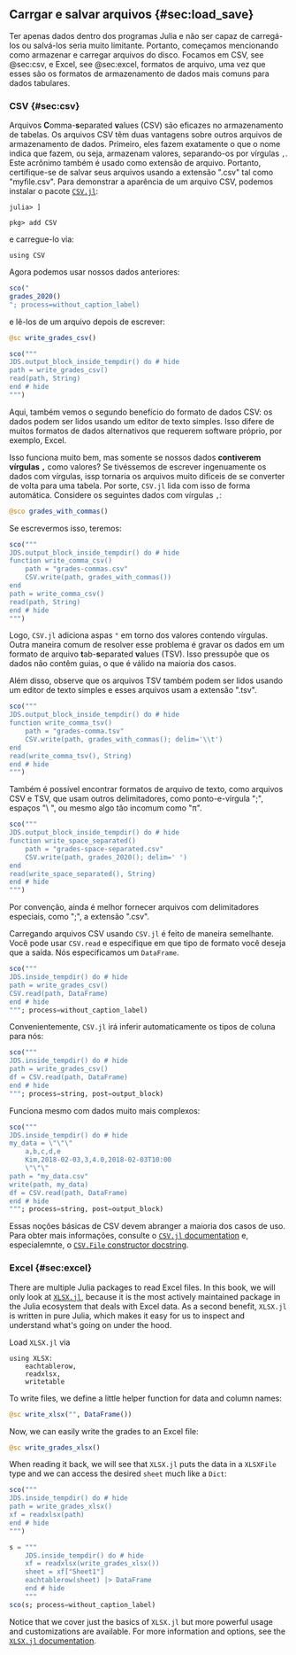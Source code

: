 ## Carrgar e salvar arquivos {#sec:load_save}

Ter apenas dados dentro dos programas Julia e não ser capaz de carregá-los ou salvá-los seria muito limitante.
Portanto, começamos mencionando como armazenar e carregar arquivos do disco.
Focamos em CSV, see @sec:csv, e Excel, see @sec:excel, formatos de arquivo, uma vez que esses são os formatos de armazenamento de dados mais comuns para dados tabulares.

### CSV {#sec:csv}

Arquivos **C**omma-**s**eparated **v**alues (CSV) são eficazes no armazenamento de tabelas.
Os arquivos CSV têm duas vantagens sobre outros arquivos de armazenamento de dados.
Primeiro, eles fazem exatamente o que o nome indica que fazem, ou seja, armazenam valores, separando-os por vírgulas `,`.
Este acrônimo também é usado como extensão de arquivo.
Portanto, certifique-se de salvar seus arquivos usando a extensão ".csv" tal como "myfile.csv".
Para demonstrar a aparência de um arquivo CSV, podemos instalar o pacote [`CSV.jl`](http://csv.juliadata.org/latest/):

```
julia> ]

pkg> add CSV
```

e carregue-lo via:

```
using CSV
```

Agora podemos usar nossos dados anteriores:

```jl
sco("
grades_2020()
"; process=without_caption_label)
```

e lê-los de um arquivo depois de escrever:

```jl
@sc write_grades_csv()
```

```jl
sco("""
JDS.output_block_inside_tempdir() do # hide
path = write_grades_csv()
read(path, String)
end # hide
""")
```

Aqui, também vemos o segundo benefício do formato de dados CSV: os dados podem ser lidos usando um editor de texto simples.
Isso difere de muitos formatos de dados alternativos que requerem software próprio, por exemplo, Excel.

Isso funciona muito bem, mas somente se nossos dados **contiverem vírgulas `,`** como valores?
Se tivéssemos de escrever ingenuamente os dados com vírgulas, issp tornaria os arquivos muito difíceis de se converter de volta para uma tabela.
Por sorte, `CSV.jl` lida com isso de forma automática.
Considere os seguintes dados com vírgulas `,`:

```jl
@sco grades_with_commas()
```

Se escrevermos isso, teremos:

```jl
sco("""
JDS.output_block_inside_tempdir() do # hide
function write_comma_csv()
    path = "grades-commas.csv"
    CSV.write(path, grades_with_commas())
end
path = write_comma_csv()
read(path, String)
end # hide
""")
```

Logo, `CSV.jl` adiciona aspas `"` em torno dos valores contendo vírgulas.
Outra maneira comum de resolver esse problema é gravar os dados em um formato de arquivo **t**ab-**s**eparated **v**alues (TSV).
Isso pressupõe que os dados não contêm guias, o que é válido na maioria dos casos.

Além disso, observe que os arquivos TSV também podem ser lidos usando um editor de texto simples e esses arquivos usam a extensão ".tsv".

```jl
sco("""
JDS.output_block_inside_tempdir() do # hide
function write_comma_tsv()
    path = "grades-comma.tsv"
    CSV.write(path, grades_with_commas(); delim='\\t')
end
read(write_comma_tsv(), String)
end # hide
""")
```

Também é possível encontrar formatos de arquivo de texto, como arquivos CSV e TSV, que usam outros delimitadores, como ponto-e-vírgula ";", espaços "\ ", ou mesmo algo tão incomum como "π".

```jl
sco("""
JDS.output_block_inside_tempdir() do # hide
function write_space_separated()
    path = "grades-space-separated.csv"
    CSV.write(path, grades_2020(); delim=' ')
end
read(write_space_separated(), String)
end # hide
""")
```

Por convenção, ainda é melhor fornecer arquivos com delimitadores especiais, como ";", a extensão ".csv".

Carregando arquivos CSV usando `CSV.jl` é feito de maneira semelhante.
Você pode usar `CSV.read` e especifique em que tipo de formato você deseja que a saída.
Nós especificamos um `DataFrame`.

```jl
sco("""
JDS.inside_tempdir() do # hide
path = write_grades_csv()
CSV.read(path, DataFrame)
end # hide
"""; process=without_caption_label)
```

Convenientemente, `CSV.jl` irá inferir automaticamente os tipos de coluna para nós:

```jl
sco("""
JDS.inside_tempdir() do # hide
path = write_grades_csv()
df = CSV.read(path, DataFrame)
end # hide
"""; process=string, post=output_block)
```

Funciona mesmo com dados muito mais complexos:

```jl
sco("""
JDS.inside_tempdir() do # hide
my_data = \"\"\"
    a,b,c,d,e
    Kim,2018-02-03,3,4.0,2018-02-03T10:00
    \"\"\"
path = "my_data.csv"
write(path, my_data)
df = CSV.read(path, DataFrame)
end # hide
"""; process=string, post=output_block)
```

Essas noções básicas de CSV devem abranger a maioria dos casos de uso.
Para obter mais informações, consulte o [`CSV.jl` documentation](https://csv.juliadata.org/stable) e, especialemnte, o [`CSV.File` constructor docstring](https://csv.juliadata.org/stable/#CSV.File).

### Excel {#sec:excel}

There are multiple Julia packages to read Excel files.
In this book, we will only look at [`XLSX.jl`](https://github.com/felipenoris/XLSX.jl), because it is the most actively maintained package in the Julia ecosystem that deals with Excel data.
As a second benefit, `XLSX.jl` is written in pure Julia, which makes it easy for us to inspect and understand what's going on under the hood.

Load `XLSX.jl` via

```
using XLSX:
    eachtablerow,
    readxlsx,
    writetable
```

To write files, we define a little helper function for data and column names:

```jl
@sc write_xlsx("", DataFrame())
```

Now, we can easily write the grades to an Excel file:

```jl
@sc write_grades_xlsx()
```

When reading it back, we will see that `XLSX.jl` puts the data in a `XLSXFile` type and we can access the desired `sheet` much like a `Dict`:

```jl
sco("""
JDS.inside_tempdir() do # hide
path = write_grades_xlsx()
xf = readxlsx(path)
end # hide
""")
```

```jl
s = """
    JDS.inside_tempdir() do # hide
    xf = readxlsx(write_grades_xlsx())
    sheet = xf["Sheet1"]
    eachtablerow(sheet) |> DataFrame
    end # hide
    """
sco(s; process=without_caption_label)
```

Notice that we cover just the basics of `XLSX.jl` but more powerful usage and customizations are available.
For more information and options, see the [`XLSX.jl` documentation](https://felipenoris.github.io/XLSX.jl/stable/).
